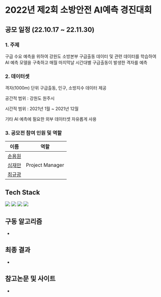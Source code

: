 # 2022년 제2회 소방안전 AI예측 경진대회

## 공모 일정 (22.10.17 ~ 22.11.30)

### 1. 주제 
구급 수요 예측을 위하여 강원도 소방본부 구급출동 데이터 및 관련 데이터를 학습하여 AI 예측 모델을 구축하고 
매월 마지막날 시간대별 구급출동이 발생한 격자를 예측

### 2. 데이터셋
격자(1000m) 단위 구급출동, 인구, 소방지수 데이터 제공

공간적 범위 : 강원도 원주시

시간적 범위 : 2021년 1월 ~ 2021년 12월

기타 AI 예측에 필요한 외부 데이터셋 자유롭게 사용

### 3. 공모전 참여 인원 및 역할 
|                이름                 |              역할              |
| :-------------------------------:  | :----------------------------: |
|  [손용원](https://github.com/)      |                                |
|  [심재만](https://github.com/)      |         Project Manager        |
|  [최규광](https://github.com/)      |                                |

## Tech Stack
<div align=left> 
 <img src="https://img.shields.io/badge/python-3776AB?style=for-the-badge&logo=python&logoColor=white"> 
 <img src="https://img.shields.io/badge/mysql-4479A1?style=for-the-badge&logo=mysql&logoColor=white"> 
 <img src="https://img.shields.io/badge/github-181717?style=for-the-badge&logo=github&logoColor=white">
 <img src="https://img.shields.io/badge/git-F05032?style=for-the-badge&logo=git&logoColor=white">
 
## 구동 알고리즘 
* 

## 최종 결과
*

## 참고논문 및 사이트
*
